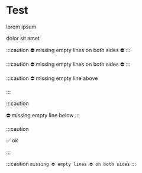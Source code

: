 # Test

lorem
ipsum

dolor sit amet

:::caution
⛔️ missing empty lines on both sides ⛔️
:::

:::caution
⛔️
missing
empty lines on
both sides
⛔️
:::

:::caution
⛔️ missing empty line above

:::

:::caution

⛔️ missing empty line below
:::

:::caution

✅ ok

:::

:::caution
`missing ⛔️ empty lines ⛔️ on both sides`
:::

